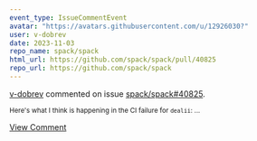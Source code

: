 ```yaml
---
event_type: IssueCommentEvent
avatar: "https://avatars.githubusercontent.com/u/12926030?"
user: v-dobrev
date: 2023-11-03
repo_name: spack/spack
html_url: https://github.com/spack/spack/pull/40825
repo_url: https://github.com/spack/spack
---
```


<a href='https://github.com/v-dobrev' target='_blank'>v-dobrev</a> commented on issue <a href='https://github.com/spack/spack/pull/40825' target='_blank'>spack/spack#40825</a>.

<small>Here's what I think is happening in the CI failure for `dealii`:...</small>

<a href='https://github.com/spack/spack/pull/40825' target='_blank'>View Comment</a>